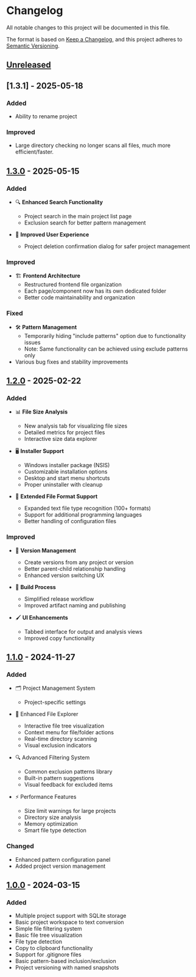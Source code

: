 # Changelog

All notable changes to this project will be documented in this file.

The format is based on [Keep a Changelog](https://keepachangelog.com/en/1.0.0/),
and this project adheres to [Semantic Versioning](https://semver.org/spec/v2.0.0.html).

## [Unreleased]

## [1.3.1] - 2025-05-18

### Added
- Ability to rename project

### Improved
- Large directory checking no longer scans all files, much more efficient/faster.

## [1.3.0] - 2025-05-15

### Added
- 🔍 **Enhanced Search Functionality**
  - Project search in the main project list page
  - Exclusion search for better pattern management

- 💬 **Improved User Experience**
  - Project deletion confirmation dialog for safer project management

### Improved
- 🏗️ **Frontend Architecture**
  - Restructured frontend file organization
  - Each page/component now has its own dedicated folder
  - Better code maintainability and organization

### Fixed
- 🛠️ **Pattern Management**
  - Temporarily hiding "include patterns" option due to functionality issues
  - Note: Same functionality can be achieved using exclude patterns only
- Various bug fixes and stability improvements

## [1.2.0] - 2025-02-22

### Added
- 📊 **File Size Analysis**
  - New analysis tab for visualizing file sizes
  - Detailed metrics for project files
  - Interactive size data explorer

- 🖥️ **Installer Support**
  - Windows installer package (NSIS)
  - Customizable installation options
  - Desktop and start menu shortcuts
  - Proper uninstaller with cleanup

- 📝 **Extended File Format Support**
  - Expanded text file type recognition (100+ formats)
  - Support for additional programming languages
  - Better handling of configuration files

### Improved
- 🔄 **Version Management**
  - Create versions from any project or version
  - Better parent-child relationship handling
  - Enhanced version switching UX

- 🧰 **Build Process**
  - Simplified release workflow
  - Improved artifact naming and publishing

- 🖌️ **UI Enhancements**
  - Tabbed interface for output and analysis views
  - Improved copy functionality

## [1.1.0] - 2024-11-27

### Added
- 🗂️ Project Management System
  - Project-specific settings

- 📁 Enhanced File Explorer
  - Interactive file tree visualization
  - Context menu for file/folder actions
  - Real-time directory scanning
  - Visual exclusion indicators

- 🔍 Advanced Filtering System
  - Common exclusion patterns library
  - Built-in pattern suggestions
  - Visual feedback for excluded items

- ⚡ Performance Features
  - Size limit warnings for large projects
  - Directory size analysis
  - Memory optimization
  - Smart file type detection

### Changed
- Enhanced pattern configuration panel
- Added project version management

## [1.0.0] - 2024-03-15

### Added
- Multiple project support with SQLite storage
- Basic project workspace to text conversion
- Simple file filtering system
- Basic file tree visualization
- File type detection
- Copy to clipboard functionality
- Support for .gitignore files
- Basic pattern-based inclusion/exclusion
- Project versioning with named snapshots


[Unreleased]: https://github.com/sapn1s/workspace-to-text/compare/v1.3.0...HEAD
[1.3.0]: https://github.com/sapn1s/workspace-to-text/compare/v1.2.0...v1.3.0
[1.2.0]: https://github.com/sapn1s/workspace-to-text/compare/v1.1.0...v1.2.0
[1.1.0]: https://github.com/sapn1s/workspace-to-text/releases/tag/v1.1.0
[1.0.0]: https://github.com/sapn1s/workspace-to-text/releases/tag/v1.0.0